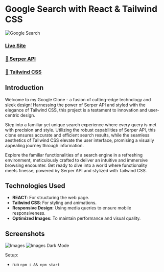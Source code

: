 # Google Search with React & Tailwind CSS

![Google Search](https://i.ibb.co/YNG26RC/Screenshot-2023-10-22-at-03-12-12.png)

### [Live Site]()

### [🌟 Serper API ](https://serper.dev/)
### [🌟 Tailwind CSS ](https://tailwindcss.com/)


## Introduction
Welcome to my Google Clone - a fusion of cutting-edge technology and sleek design! Harnessing the power of Serper API and styled with the elegance of Tailwind CSS, this project is a testament to innovation and user-centric design.

Step into a familiar yet unique search experience where every query is met with precision and style. Utilizing the robust capabilities of Serper API, this clone ensures accurate and efficient search results, while the seamless aesthetics of Tailwind CSS elevate the user interface, promising a visually appealing journey through information.

Explore the familiar functionalities of a search engine in a refreshing environment, meticulously crafted to deliver an intuitive and immersive browsing encounter. Get ready to dive into a world where functionality meets finesse, powered by Serper API and stylized with Tailwind CSS.




## Technologies Used

- **REACT**: For structuring the web page.
- **Tailwind CSS**: For styling and animations.
- **Responsive Design**: Using media queries to ensure mobile responsiveness.
- **Optimized Images**: To maintain performance and visual quality.


## Screenshots
![Images](https://i.ibb.co/YNG26RC/Screenshot-2023-10-22-at-03-12-12.png)
![Images Dark Mode](https://i.ibb.co/FqTJj2X/Screenshot-2023-10-22-at-03-12-32.png)

Setup:
- run ```npm i && npm start```
